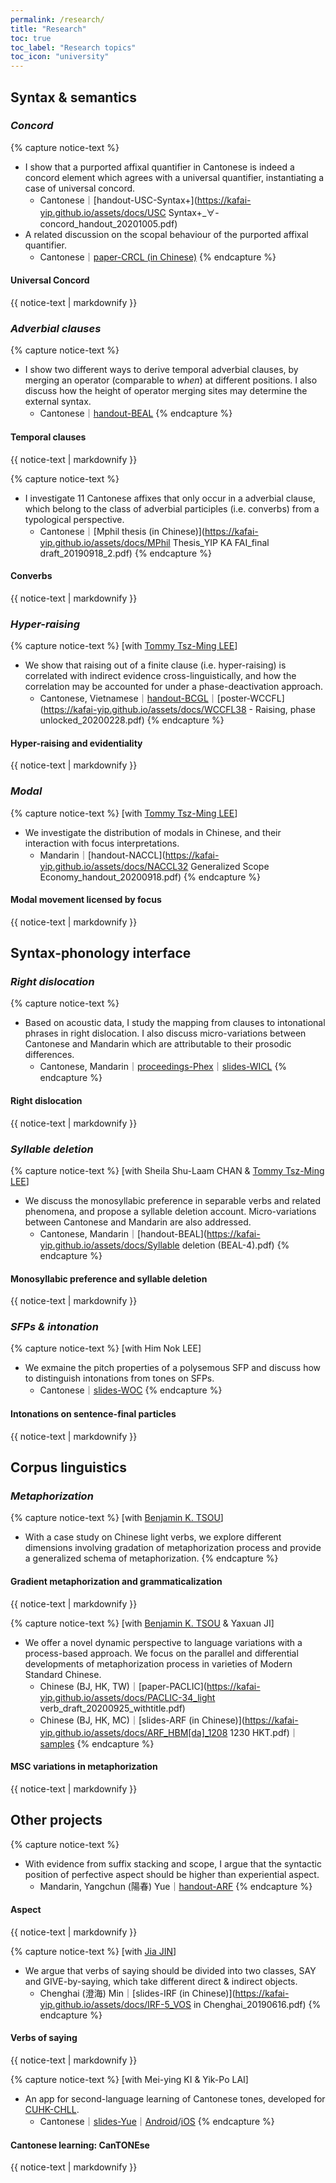 ```yaml
---
permalink: /research/
title: "Research"
toc: true
toc_label: "Research topics"
toc_icon: "university"
---
```


## Syntax & semantics

### *Concord*

{% capture notice-text %}
* I show that a purported affixal quantifier in Cantonese is indeed a concord element which agrees with a universal quantifier, instantiating a case of universal concord. 
    - Cantonese｜[handout-USC-Syntax+](https://kafai-yip.github.io/assets/docs/USC Syntax+_∀-concord_handout_20201005.pdf)
* A related discussion on the scopal behaviour of the purported affixal quantifier. 
    - Cantonese｜[paper-CRCL (in Chinese)](http://www.cuhk.edu.hk/ics/clrc/crcl_99_1/yip.pdf)
{% endcapture %}

<div class="notice--info">
  <h4 class="no_toc">Universal Concord</h4>
  {{ notice-text | markdownify }}
</div>

### *Adverbial clauses*

{% capture notice-text %}
* I show two different ways to derive temporal adverbial clauses, by merging an operator (comparable to *when*) at different positions. I also discuss how the height of operator merging sites may determine the external syntax.
    - Cantonese｜[handout-BEAL](https://kafai-yip.github.io/assets/docs/BEAL-4_temporal_20210304.pdf)
{% endcapture %}

<div class="notice--info">
  <h4 class="no_toc">Temporal clauses</h4>
  {{ notice-text | markdownify }}
</div>

{% capture notice-text %}
* I investigate 11 Cantonese affixes that only occur in a adverbial clause, which belong to the class of adverbial participles (i.e. converbs) from a typological perspective.
    - Cantonese｜[Mphil thesis (in Chinese)](https://kafai-yip.github.io/assets/docs/MPhil Thesis_YIP KA FAI_final draft_20190918_2.pdf)
{% endcapture %}

<div class="notice--info">
  <h4 class="no_toc">Converbs</h4>
  {{ notice-text | markdownify }}
</div>

### *Hyper-raising*

{% capture notice-text %}
[with [Tommy Tsz-Ming LEE](https://tszminglee.github.io/)]
* We show that raising out of a finite clause (i.e. hyper-raising) is correlated with indirect evidence cross-linguistically, and how the correlation may be accounted for under a phase-deactivation approach.  
    - Cantonese, Vietnamese｜[handout-BCGL](https://kafai-yip.github.io/assets/docs/BCGL_HR_evidentiality_handout.pdf)｜[poster-WCCFL](https://kafai-yip.github.io/assets/docs/WCCFL38 - Raising, phase unlocked_20200228.pdf)
{% endcapture %}

<div class="notice--info">
  <h4 class="no_toc">Hyper-raising and evidentiality</h4>
  {{ notice-text | markdownify }}
</div>
 
### *Modal*

{% capture notice-text %}
[with [Tommy Tsz-Ming LEE](https://tszminglee.github.io/)]
* We investigate the distribution of modals in Chinese, and their interaction with focus interpretations.
    - Mandarin｜[handout-NACCL](https://kafai-yip.github.io/assets/docs/NACCL32 Generalized Scope Economy_handout_20200918.pdf)
{% endcapture %}

<div class="notice--info">
  <h4 class="no_toc">Modal movement licensed by focus</h4>
  {{ notice-text | markdownify }}
</div>

## Syntax-phonology interface

### *Right dislocation*

{% capture notice-text %}
* Based on acoustic data, I study the mapping from clauses to intonational phrases in right dislocation. I also discuss micro-variations between Cantonese and Mandarin which are attributable to their prosodic differences.
    - Cantonese, Mandarin｜[proceedings-Phex](https://sapporo-u.repo.nii.ac.jp/?action=repository_uri&item_id=7728&file_id=22&file_no=1)｜[slides-WICL](https://kafai-yip.github.io/assets/docs/WICL-5_RD_20200418.pptx)
{% endcapture %}

<div class="notice--success">
  <h4 class="no_toc">Right dislocation</h4>
  {{ notice-text | markdownify }}
</div>

### *Syllable deletion*

{% capture notice-text %}
[with Sheila Shu-Laam CHAN & [Tommy Tsz-Ming LEE](https://tszminglee.github.io/)]
* We discuss the monosyllabic preference in separable verbs and related phenomena, and propose a syllable deletion account. Micro-variations between Cantonese and Mandarin are also addressed.
    - Cantonese, Mandarin｜[handout-BEAL](https://kafai-yip.github.io/assets/docs/Syllable deletion (BEAL-4).pdf)
{% endcapture %}

<div class="notice--success">
  <h4 class="no_toc">Monosyllabic preference and syllable deletion</h4>
  {{ notice-text | markdownify }}
</div>

### *SFPs & intonation*

{% capture notice-text %}
[with Him Nok LEE]
* We exmaine the pitch properties of a polysemous SFP and discuss how to distinguish intonations from tones on SFPs.
    - Cantonese｜[slides-WOC](https://kafai-yip.github.io/assets/docs/WOC-20_ge_20200606.pdf)
{% endcapture %}

<div class="notice--success">
  <h4 class="no_toc">Intonations on sentence-final particles</h4>
  {{ notice-text | markdownify }}
</div>

## Corpus linguistics

### *Metaphorization*

{% capture notice-text %}
[with [Benjamin K. TSOU](https://lt.cityu.edu.hk/People/Peop_peopleProfile.asp?peop_rkcl=1&peop_StfID=134)]
* With a case study on Chinese light verbs, we explore different dimensions involving gradation of metaphorization process and provide a generalized schema of metaphorization.
{% endcapture %}

<div class="notice--primary">
  <h4 class="no_toc">Gradient metaphorization and grammaticalization</h4>
  {{ notice-text | markdownify }}
</div>

{% capture notice-text %}
[with [Benjamin K. TSOU](https://lt.cityu.edu.hk/People/Peop_peopleProfile.asp?peop_rkcl=1&peop_StfID=134) & Yaxuan JI]
* We offer a novel dynamic perspective to language variations with a process-based approach. We focus on the parallel and differential developments of metaphorization process in varieties of Modern Standard Chinese.
    - Chinese (BJ, HK, TW)｜[paper-PACLIC](https://kafai-yip.github.io/assets/docs/PACLIC-34_light verb_draft_20200925_withtitle.pdf)
    - Chinese (BJ, HK, MC)｜[slides-ARF (in Chinese)](https://kafai-yip.github.io/assets/docs/ARF_HBM[da]_1208 1230 HKT.pdf)｜[samples](https://kafai-yip.github.io/assets/docs/ARF2020_da_TypeII_examples.pdf)
{% endcapture %}

<div class="notice--primary">
  <h4 class="no_toc">MSC variations in metaphorization</h4>
  {{ notice-text | markdownify }}
</div>

## Other projects

{% capture notice-text %}
* With evidence from suffix stacking and scope, I argue that the syntactic position of perfective aspect should be higher than experiential aspect.
    - Mandarin, Yangchun (陽春) Yue｜[handout-ARF](https://kafai-yip.github.io/assets/docs/ARF2020_perfective_handout_20201212.pdf)
{% endcapture %}

<div class="notice--danger">
  <h4 class="no_toc">Aspect</h4>
  {{ notice-text | markdownify }}
</div>

{% capture notice-text %}
[with [Jia JIN](https://myweb.cuhk.edu.cn/jinjia)]
* We argue that verbs of saying should be divided into two classes, SAY and GIVE-by-saying, which take different direct & indirect objects. 
    - Chenghai (澄海) Min｜[slides-IRF (in Chinese)](https://kafai-yip.github.io/assets/docs/IRF-5_VOS in Chenghai_20190616.pdf)
{% endcapture %}

<div class="notice--danger">
  <h4 class="no_toc">Verbs of saying</h4>
  {{ notice-text | markdownify }}
</div>

{% capture notice-text %}
[with Mei-ying KI & Yik-Po LAI]
* An app for second-language learning of Cantonese tones, developed for [CUHK-CHLL](https://www.chi.cuhk.edu.hk/).
    - Cantonese｜[slides-Yue](https://docs.google.com/presentation/d/1qJQlwvJAXd_KDMfQaqr21ZZdPj3p17dDsMirqcedfD8/edit?usp=sharing)｜[Android](https://play.google.com/store/apps/details?id=com.cantonese)/[iOS](https://apps.apple.com/hk/app/cantonese/id1546692785?l=en)
{% endcapture %}

<div class="notice--danger">
  <h4 class="no_toc">Cantonese learning: CanTONEse</h4>
  {{ notice-text | markdownify }}
</div>

